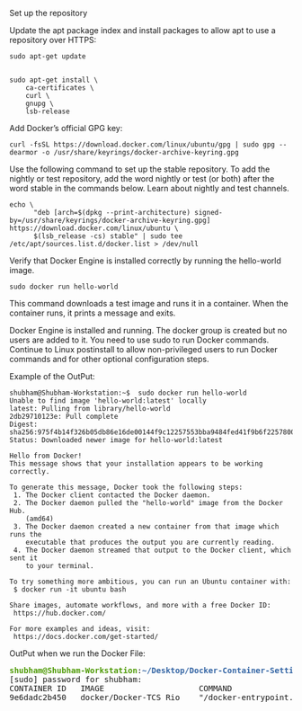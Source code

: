 Set up the repository

Update the apt package index and install packages to allow apt to use a repository over HTTPS:

```console
sudo apt-get update


sudo apt-get install \
    ca-certificates \
    curl \
    gnupg \
    lsb-release
```
Add Docker’s official GPG key:
```console
curl -fsSL https://download.docker.com/linux/ubuntu/gpg | sudo gpg --dearmor -o /usr/share/keyrings/docker-archive-keyring.gpg
 ```

Use the following command to set up the stable repository. To add the nightly or test repository, add the word nightly or test (or both) after the word stable in the commands below. Learn about nightly and test channels.
```console
echo \
      "deb [arch=$(dpkg --print-architecture) signed-by=/usr/share/keyrings/docker-archive-keyring.gpg] https://download.docker.com/linux/ubuntu \
      $(lsb_release -cs) stable" | sudo tee /etc/apt/sources.list.d/docker.list > /dev/null
```

Verify that Docker Engine is installed correctly by running the hello-world image.
```console
sudo docker run hello-world
```

This command downloads a test image and runs it in a container. When the container runs, it prints a message and exits.

Docker Engine is installed and running. The docker group is created but no users are added to it. You need to use sudo to run Docker commands. Continue to Linux postinstall to allow non-privileged users to run Docker commands and for other optional configuration steps.

Example of the OutPut:
```console
shubham@Shubham-Workstation:~$  sudo docker run hello-world
Unable to find image 'hello-world:latest' locally
latest: Pulling from library/hello-world
2db29710123e: Pull complete 
Digest: sha256:975f4b14f326b05db86e16de00144f9c12257553bba9484fed41f9b6f2257800
Status: Downloaded newer image for hello-world:latest

Hello from Docker!
This message shows that your installation appears to be working correctly.

To generate this message, Docker took the following steps:
 1. The Docker client contacted the Docker daemon.
 2. The Docker daemon pulled the "hello-world" image from the Docker Hub.
    (amd64)
 3. The Docker daemon created a new container from that image which runs the
    executable that produces the output you are currently reading.
 4. The Docker daemon streamed that output to the Docker client, which sent it
    to your terminal.

To try something more ambitious, you can run an Ubuntu container with:
 $ docker run -it ubuntu bash

Share images, automate workflows, and more with a free Docker ID:
 https://hub.docker.com/

For more examples and ideas, visit:
 https://docs.docker.com/get-started/
```

OutPut when we run the Docker File:

<pre><font color="#4E9A06"><b>shubham@Shubham-Workstation</b></font>:<font color="#3465A4"><b>~/Desktop/Docker-Container-Setting-main</b></font>$ sudo docker ps
[sudo] password for shubham: 
CONTAINER ID   IMAGE                    COMMAND                  CREATED          STATUS          PORTS                               NAMES
9e6dadc2b450   docker/Docker-TCS_Rio    &quot;/docker-entrypoint.…&quot;   40 minutes ago   Up 40 minutes   0.0.0.0:80-&gt;80/tcp, :::80-&gt;80/tcp   shubham_d32
</pre>
